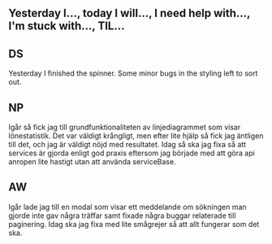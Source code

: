 ## Yesterday I…, today I will…, I need help with…, I'm stuck with…, TIL…

## DS

Yesterday I finished the spinner. Some minor bugs in the styling left to sort out.

## NP

Igår så fick jag till grundfunktionaliteten av linjediagrammet som visar lönestatistik. Det var väldigt krångligt, men efter lite hjälp så fick jag äntligen till det, och jag är väldigt nöjd med resultatet.
Idag så ska jag fixa så att services är gjorda enligt god praxis eftersom jag började med att göra api anropen lite hastigt utan att använda serviceBase.

## AW

Igår lade jag till en modal som visar ett meddelande om sökningen man gjorde inte gav några träffar samt fixade några buggar relaterade till paginering. Idag ska jag fixa med lite smågrejer så att allt fungerar som det ska.
